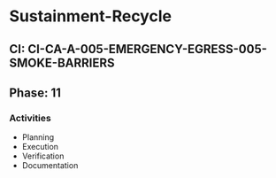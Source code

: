 # Sustainment-Recycle

## CI: CI-CA-A-005-EMERGENCY-EGRESS-005-SMOKE-BARRIERS
## Phase: 11

### Activities
- Planning
- Execution
- Verification
- Documentation
